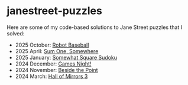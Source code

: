 # janestreet-puzzles

Here are some of my code-based solutions to Jane Street puzzles that I solved:
* 2025 October: [Robot Baseball](https://www.janestreet.com/puzzles/robot-baseball-index/)
* 2025 April: [Sum One, Somewhere](https://www.janestreet.com/puzzles/sum-one-somewhere-index/)
* 2025 January: [Somewhat Square Sudoku](https://www.janestreet.com/puzzles/somewhat-square-sudoku-index/)
* 2024 December: [Games Night!](https://www.janestreet.com/puzzles/games-night-index/)
* 2024 November: [Beside the Point](https://www.janestreet.com/puzzles/beside-the-point-index/)
* 2024 March: [Hall of Mirrors 3](https://www.janestreet.com/puzzles/hall-of-mirrors-3-index/)
